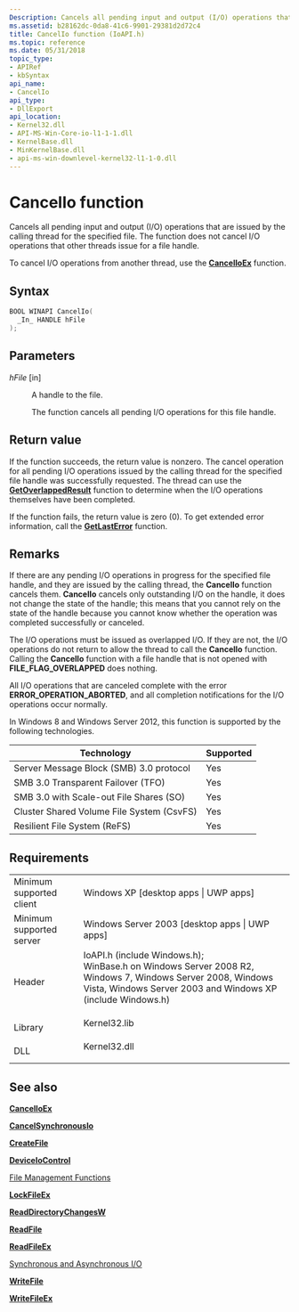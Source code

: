 ```yaml
---
Description: Cancels all pending input and output (I/O) operations that are issued by the calling thread for the specified file.
ms.assetid: b28162dc-0da8-41c6-9901-29381d2d72c4
title: CancelIo function (IoAPI.h)
ms.topic: reference
ms.date: 05/31/2018
topic_type: 
- APIRef
- kbSyntax
api_name: 
- CancelIo
api_type: 
- DllExport
api_location: 
- Kernel32.dll
- API-MS-Win-Core-io-l1-1-1.dll
- KernelBase.dll
- MinKernelBase.dll
- api-ms-win-downlevel-kernel32-l1-1-0.dll
---
```


# CancelIo function

Cancels all pending input and output (I/O) operations that are issued by the calling thread for the specified file. The function does not cancel I/O operations that other threads issue for a file handle.

To cancel I/O operations from another thread, use the [**CancelIoEx**](cancelioex-func.md) function.

## Syntax


```C++
BOOL WINAPI CancelIo(
  _In_ HANDLE hFile
);
```



## Parameters

<dl> <dt>

*hFile* \[in\]
</dt> <dd>

A handle to the file.

The function cancels all pending I/O operations for this file handle.

</dd> </dl>

## Return value

If the function succeeds, the return value is nonzero. The cancel operation for all pending I/O operations issued by the calling thread for the specified file handle was successfully requested. The thread can use the [**GetOverlappedResult**](/windows/desktop/api/ioapiset/nf-ioapiset-getoverlappedresult) function to determine when the I/O operations themselves have been completed.

If the function fails, the return value is zero (0). To get extended error information, call the [**GetLastError**](/windows/desktop/api/errhandlingapi/nf-errhandlingapi-getlasterror) function.

## Remarks

If there are any pending I/O operations in progress for the specified file handle, and they are issued by the calling thread, the **CancelIo** function cancels them. **CancelIo** cancels only outstanding I/O on the handle, it does not change the state of the handle; this means that you cannot rely on the state of the handle because you cannot know whether the operation was completed successfully or canceled.

The I/O operations must be issued as overlapped I/O. If they are not, the I/O operations do not return to allow the thread to call the **CancelIo** function. Calling the **CancelIo** function with a file handle that is not opened with **FILE\_FLAG\_OVERLAPPED** does nothing.

All I/O operations that are canceled complete with the error **ERROR\_OPERATION\_ABORTED**, and all completion notifications for the I/O operations occur normally.

In Windows 8 and Windows Server 2012, this function is supported by the following technologies.



| Technology                                           | Supported      |
|------------------------------------------------------|----------------|
| Server Message Block (SMB) 3.0 protocol<br/>   | Yes<br/> |
| SMB 3.0 Transparent Failover (TFO)<br/>        | Yes<br/> |
| SMB 3.0 with Scale-out File Shares (SO)<br/>   | Yes<br/> |
| Cluster Shared Volume File System (CsvFS)<br/> | Yes<br/> |
| Resilient File System (ReFS)<br/>              | Yes<br/> |



 

## Requirements



|                                     |                                                                                                                                                                                                                                                                                                          |
|-------------------------------------|----------------------------------------------------------------------------------------------------------------------------------------------------------------------------------------------------------------------------------------------------------------------------------------------------------|
| Minimum supported client<br/> | Windows XP \[desktop apps \| UWP apps\]<br/>                                                                                                                                                                                                                                                       |
| Minimum supported server<br/> | Windows Server 2003 \[desktop apps \| UWP apps\]<br/>                                                                                                                                                                                                                                              |
| Header<br/>                   | <dl> <dt>IoAPI.h (include Windows.h); </dt> <dt>WinBase.h on Windows Server 2008 R2, Windows 7, Windows Server 2008, Windows Vista, Windows Server 2003 and Windows XP (include Windows.h)</dt> </dl> |
| Library<br/>                  | <dl> <dt>Kernel32.lib</dt> </dl>                                                                                                                                                                                                                  |
| DLL<br/>                      | <dl> <dt>Kernel32.dll</dt> </dl>                                                                                                                                                                                                                  |



## See also

<dl> <dt>

[**CancelIoEx**](cancelioex-func.md)
</dt> <dt>

[**CancelSynchronousIo**](cancelsynchronousio-func.md)
</dt> <dt>

[**CreateFile**](/windows/desktop/api/FileAPI/nf-fileapi-createfilea)
</dt> <dt>

[**DeviceIoControl**](/windows/desktop/api/ioapiset/nf-ioapiset-deviceiocontrol)
</dt> <dt>

[File Management Functions](file-management-functions.md)
</dt> <dt>

[**LockFileEx**](/windows/desktop/api/FileAPI/nf-fileapi-lockfileex)
</dt> <dt>

[**ReadDirectoryChangesW**](/windows/desktop/api/WinBase/nf-winbase-readdirectorychangesw)
</dt> <dt>

[**ReadFile**](/windows/desktop/api/FileAPI/nf-fileapi-readfile)
</dt> <dt>

[**ReadFileEx**](/windows/desktop/api/FileAPI/nf-fileapi-readfileex)
</dt> <dt>

[Synchronous and Asynchronous I/O](synchronous-and-asynchronous-i-o.md)
</dt> <dt>

[**WriteFile**](/windows/desktop/api/FileAPI/nf-fileapi-writefile)
</dt> <dt>

[**WriteFileEx**](/windows/desktop/api/FileAPI/nf-fileapi-writefileex)
</dt> </dl>

 

